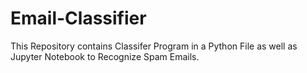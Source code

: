# Email-Classifier
 This Repository contains Classifer Program in a Python File as well as Jupyter Notebook to Recognize Spam Emails.
